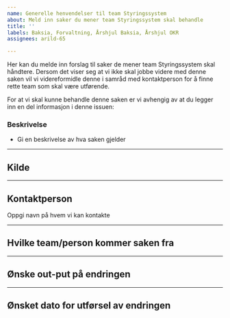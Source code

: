 ```yaml
---
name: Generelle henvendelser til team Styringssystem
about: Meld inn saker du mener team Styringssystem skal behandle
title: ''
labels: Baksia, Forvaltning, Årshjul Baksia, Årshjul OKR
assignees: arild-65

---
```


Her kan du melde inn forslag til saker de mener team Styringssystem skal håndtere. Dersom det viser seg at vi ikke skal jobbe videre med denne saken vil vi videreformidle denne i samråd med kontaktperson for å finne rette team som skal være utførende.

For at vi skal kunne behandle denne saken er vi avhengig av at du legger inn en del informasjon i denne issuen:

### Beskrivelse
- Gi en beskrivelse av hva saken gjelder

_______________________________________________________________________________________________________________

## Kilde
_______________________________________________________________________________________________________________

## Kontaktperson
Oppgi navn på hvem vi kan kontakte
_______________________________________________________________________________________________________________

## Hvilke team/person kommer saken fra
_______________________________________________________________________________________________________________

## Ønske out-put på endringen
_______________________________________________________________________________________________________________

## Ønsket dato for utførsel av endringen
